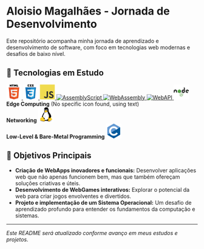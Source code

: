 # Aloisio Magalhães - Jornada de Desenvolvimento

Este repositório acompanha minha jornada de aprendizado e desenvolvimento de software, com foco em tecnologias web modernas e desafios de baixo nível.

## 🚀 Tecnologias em Estudo

<p align="left">
  <a href="https://www.w3.org/html/" target="_blank" rel="noreferrer"> 
    <img src="https://raw.githubusercontent.com/devicons/devicon/master/icons/html5/html5-original-wordmark.svg" alt="HTML5" width="40" height="40"/> 
  </a> 
  <a href="https://www.w3schools.com/css/" target="_blank" rel="noreferrer"> 
    <img src="https://raw.githubusercontent.com/devicons/devicon/master/icons/css3/css3-original-wordmark.svg" alt="CSS3" width="40" height="40"/> 
  </a> 
  <a href="https://developer.mozilla.org/en-US/docs/Web/JavaScript" target="_blank" rel="noreferrer"> 
    <img src="https://raw.githubusercontent.com/devicons/devicon/master/icons/javascript/javascript-original.svg" alt="JavaScript" width="40" height="40"/> 
  </a>
  <a href="https://www.assemblyscript.org/" target="_blank" rel="noreferrer"> 
    <img src="https://raw.githubusercontent.com/devicons/devicon/master/icons/assemblyscript/assemblyscript-original.svg" alt="AssemblyScript" width="40" height="40"/> 
  </a>
  <a href="https://webassembly.org/" target="_blank" rel="noreferrer"> 
    <img src="https://raw.githubusercontent.com/devicons/devicon/master/icons/webassembly/webassembly-original-wordmark.svg" alt="WebAssembly" width="40" height="40"/> 
  </a>
  <a href="https://developer.mozilla.org/en-US/docs/Web/Progressive_web_apps" target="_blank" rel="noreferrer">
   
  </a>
  <a href="https://developer.mozilla.org/en-US/docs/Web/API" target="_blank" rel="noreferrer">
    <img src="https://raw.githubusercontent.com/devicons/devicon/master/icons/code/code-original.svg" alt="WebAPI" width="40" height="40"/> <!-- Generic code icon -->
  </a>
  <a href="https://restfulapi.net/" target="_blank" rel="noreferrer">
  </a>
  <a href="https://nodejs.org/api/addons.html" target="_blank" rel="noreferrer">
    <img src="https://raw.githubusercontent.com/devicons/devicon/master/icons/nodejs/nodejs-original-wordmark.svg" alt="NodeJS C++ Addon API" width="40" height="40"/>
  </a>
  <!-- For Edge Computing, Networking, Low-Level, using text or simple icons if specific ones are not readily available -->
  <br>
  <b>Edge Computing</b> (No specific icon found, using text)
  <br>
  <b>Networking</b>
  <a href="#" target="_blank" rel="noreferrer">
    <img src="https://raw.githubusercontent.com/devicons/devicon/master/icons/linux/linux-original.svg" alt="Networking (placeholder)" width="40" height="40"/> <!-- Placeholder icon -->
  </a>
  <br>
  <b>Low-Level & Bare-Metal Programming</b>
  <a href="#" target="_blank" rel="noreferrer">
    <img src="https://raw.githubusercontent.com/devicons/devicon/master/icons/c/c-original.svg" alt="Low-Level (placeholder)" width="40" height="40"/> <!-- Placeholder icon -->
  </a>
</p>

## 🎯 Objetivos Principais

- **Criação de WebApps inovadores e funcionais:** Desenvolver aplicações web que não apenas funcionem bem, mas que também ofereçam soluções criativas e úteis.
- **Desenvolvimento de WebGames interativos:** Explorar o potencial da web para criar jogos envolventes e divertidos.
- **Projeto e implementação de um Sistema Operacional:** Um desafio de aprendizado profundo para entender os fundamentos da computação e sistemas.

---

*Este README será atualizado conforme avanço em meus estudos e projetos.*
